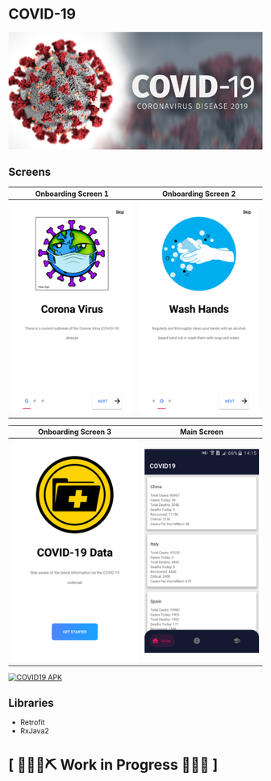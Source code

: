 # COVID-19 
![COVID-19](https://github.com/JacksiroKe/Covid-19/blob/master/covid.png "CoronaVirus Disease 2019 Banner")

## Screens


Onboarding Screen 1             |  Onboarding Screen 2
:-------------------------:|:-------------------------:
![Onboarding Screen 1](https://github.com/liciolentimo/COVID19/blob/master/app/src/main/res/drawable/Screenshot_2020-03-19-13-18-13.png)  |  ![Onboarding Screen 2](https://github.com/liciolentimo/COVID19/blob/master/app/src/main/res/drawable/Screenshot_2020-03-19-13-18-20.png)

Onboarding Screen 3            |  Main Screen
:-------------------------:|:-------------------------:
![Onboarding Screen 3](https://github.com/liciolentimo/COVID19/blob/master/app/src/main/res/drawable/Screenshot_2020-03-19-13-18-26.png)  |  ![Main Screen](https://github.com/liciolentimo/COVID19/blob/master/app/src/main/res/drawable/screen6.png)


[![COVID19 APK](https://img.shields.io/badge/COVID19-Download%20APK-red?style=for-the-badge)](https://github.com/liciolentimo/COVID19/raw/master/app/build/outputs/apk/debug/app-debug.apk)


## Libraries
 - Retrofit
 - RxJava2
 
 # \[ 🚧👷‍♀️⛏ Work in Progress 🔧️👷🚧 \]